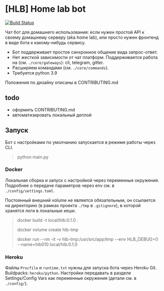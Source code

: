 # [HLB] Home lab bot

[![Build Status](http://drone.melchior.reynet/api/badges/rey/home-lab-bot/status.svg)](http://drone.melchior.reynet/rey/home-lab-bot)

Чат бот для домашнего использования: если нужен простой API к своему домашнему серверу (aka home lab),
или просто нужен фронтенд в виде бота к какому-нибудь сервису.

* Бот поддерживает простое синхронное общение вида запрос-ответ.
* Нет жесткой зависимости от чат платформ. Поддерживается работа на (см. `./core/gateways`): cli, telegram, gitter.
* Расширяем командами (см. `./core/commands`).
* Требуется python 3.9

Положения по дизайну описаны в CONTRIBUTING.md

## todo

* оформить CONTRIBUTING.md
* автоматизировать локальный деплой

## Запуск

Бот с настройками по умолчанию запускается в режиме работы через CLI.

> python main.py

### Docker

Локальная сборка и запуск с настройкой через переменные окружения.
Подробнее о передаче параметров через env см. в `./config/settings.toml`.

Постоянный внешний volume не является обязательным, он ссылается на директорию (в рамках проекта `./tmp` в `.gitignore`),
в которой хранятся логи в локальные кеши.

> docker build -t local/hlb:0.1.0 .
>
> docker volume create hlb-tmp
>
> docker run --rm -it -v hlb-tmp:/usr/src/app/tmp --env HLB_DEBUG=0 --name=hlb010 local/hlb:0.1.0

### Heroku

Файлы `Procfile` и `runtime.txt` нужны для запуска бота через Heroku Git.
Buildpacks: `heroku/python`. Настройки передавать в разделе Settings/Config Vars как переменные окружения (детали см. в `./config/`).
